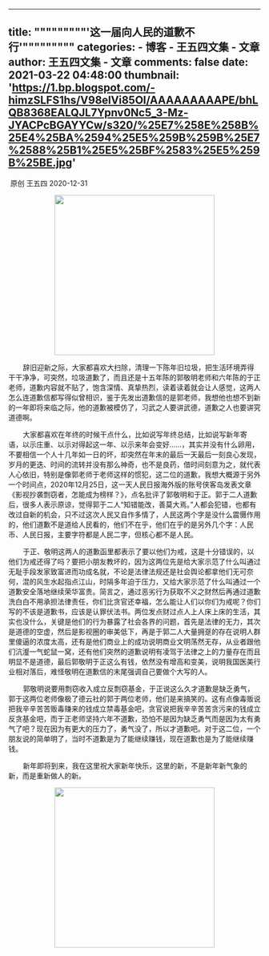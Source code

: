 
---
title: """""""""'这一届向人民的道歉不行'"""""""""
categories: 
    - 博客
    - 王五四文集 - 文章
author: 王五四文集 - 文章
comments: false
date: 2021-03-22 04:48:00
thumbnail: 'https://1.bp.blogspot.com/-himzSLFS1hs/V98elVi85OI/AAAAAAAAAPE/bhLQB8368EALQJL7Ypnv0Nc5_3-Mz-JYACPcBGAYYCw/s320/%25E7%258E%258B%25E4%25BA%2594%25E5%259B%259B%25E7%2588%25B1%25E5%25BF%2583%25E5%259B%25BE.jpg'
---

<div>   
<p> <span face="宋体" style="text-indent: 21.75pt;">原创</span><span style="text-indent: 21.75pt;">
</span><span face="宋体" style="text-indent: 21.75pt;">王五四</span><span lang="EN-US" style="text-indent: 21.75pt;"> 2020-12-31</span><span style="text-indent: 21.75pt;"> </span></p><p class="MsoNormal" style="text-indent: 21.75pt;"><span lang="EN-US"><o:p></o:p></span></p><div class="separator" style="clear: both; text-align: center;"><span lang="EN-US"><a href="https://1.bp.blogspot.com/-himzSLFS1hs/V98elVi85OI/AAAAAAAAAPE/bhLQB8368EALQJL7Ypnv0Nc5_3-Mz-JYACPcBGAYYCw/s506/%25E7%258E%258B%25E4%25BA%2594%25E5%259B%259B%25E7%2588%25B1%25E5%25BF%2583%25E5%259B%25BE.jpg" imageanchor="1" style="margin-left: 1em; margin-right: 1em;"><img border="0" data-original-height="505" data-original-width="506" src="https://1.bp.blogspot.com/-himzSLFS1hs/V98elVi85OI/AAAAAAAAAPE/bhLQB8368EALQJL7Ypnv0Nc5_3-Mz-JYACPcBGAYYCw/s320/%25E7%258E%258B%25E4%25BA%2594%25E5%259B%259B%25E7%2588%25B1%25E5%25BF%2583%25E5%259B%25BE.jpg" width="320" referrerpolicy="no-referrer"></a></span></div><p></p><p class="MsoNormal" style="text-indent: 21.75pt;"><span face="宋体" style="mso-ascii-font-family: "Times New Roman"; mso-hansi-font-family: "Times New Roman";">辞旧迎新之际，大家都喜欢大扫除，清理一下陈年旧垃圾，把生活环境弄得干干净净，可突然，垃圾道歉了，而且还是十五年陈的郭敬明老师和六年陈的于正老师，道歉内容就不贴了，饱含深情、真挚热烈，读着读着就会让人感觉，这两人怎么连道歉信都写得似曾相识，鉴于先发出道歉信的是郭老师，我想他也想不到新的一年即将来临之际，他的道歉被模仿了，习武之人要讲武德，道歉之人也要讲究道德啊。</span><span lang="EN-US"><o:p></o:p></span></p>

<p class="MsoNormal" style="text-indent: 21.75pt;"><span face="宋体" style="mso-ascii-font-family: "Times New Roman"; mso-hansi-font-family: "Times New Roman";">大家都喜欢在年终的时候干点什么，比如说写年终总结，比如说写新年寄语，以示庄重、以示对得起这一年、以示来年会变好……，其实并没有什么卵用，不要相信一个人十几年如一日的坏，却突然在年末的最后一天最后一刻良心发现，岁月的更迭、时间的流转并没有那么神奇，也不是良药，借时间刻意为之，就代表人心依旧，特别是像郭老师于老师这样的惯犯，这二位的道歉，我想大概源于另外一个时间点，</span><span lang="EN-US">2020</span><span face="宋体" style="mso-ascii-font-family: "Times New Roman"; mso-hansi-font-family: "Times New Roman";">年</span><span lang="EN-US">12</span><span face="宋体" style="mso-ascii-font-family: "Times New Roman"; mso-hansi-font-family: "Times New Roman";">月</span><span lang="EN-US">25</span><span face="宋体" style="mso-ascii-font-family: "Times New Roman"; mso-hansi-font-family: "Times New Roman";">日，这一天人民日报海外版的账号侠客岛发表文章《影视抄袭剽窃者，怎能成为榜样？》，点名批评了郭敬明和于正。郭于二人道歉后，很多人表示原谅，觉得郭于二人“知错能改，善莫大焉。”人都会犯错，也都有改过自新的机会，只不过这次人民又自作多情了，人民这两个字是没什么震慑作用的，他们道歉不是道给人民看的，他们不在乎，他们在乎的是另外几个字：人民币、人民日报，主要字符都是人民二字，但核心都不是人民。</span><span lang="EN-US"><o:p></o:p></span></p>

<p class="MsoNormal" style="text-indent: 21.75pt;"><span face="宋体" style="mso-ascii-font-family: "Times New Roman"; mso-hansi-font-family: "Times New Roman";">于正、敬明这两人的道歉函里都表示了要以他们为戒，这是十分错误的，以他们为戒还得了吗？要把小朋友教坏的，因为这两位先是给大家示范了什么叫通过无耻手段发家致富进而功成名就，不论是法律法规还是社会舆论都拿他们无可奈何，混的风生水起指点江山，时隔多年迫于压力，又给大家示范了什么叫通过一个道歉安全落地继续荣华富贵。简言之，通过恶劣行为获取不义之财然后再通过道歉洗白白不用承担法律责任，你们比贪官还幸福，怎么能让人们以你们为戒呢？你们写的不该是道歉书，应该是认罪伏法书。两位发点财过点人上人床上床的生活，其实也没什么，关键是他们的行为暴露了社会各界的问题，首先是法律的无力，其次是道德的空虚，然后是影视圈的审美低下，再是于郭二人大量拥趸的存在说明人群里傻逼的浓度太高，还有是他们商业上的成功说明商业文明荡然无存，从业者跟他们沆瀣一气蛇鼠一窝，还有他们突然的道歉说明有凌驾于法律之上的力量存在而且明显不是道德，最后郭敬明于正这么有钱，依然没有增高和变美，说明我国医美行业相对落后，难怪敬明在道歉信的末尾强调自己要做个大写的人。</span><span lang="EN-US"><o:p></o:p></span></p>

<p class="MsoNormal" style="text-indent: 21.75pt;"><span face="宋体" style="mso-ascii-font-family: "Times New Roman"; mso-hansi-font-family: "Times New Roman";">郭敬明说要用剽窃收入成立反剽窃基金，于正说这么久才道歉是缺乏勇气，郭于这两位老师像极了德云社的郭于两位老师，他们是来搞笑的。这有点像毒贩说把我辛辛苦苦贩毒赚来的钱成立禁毒基金吧，贪官说把我辛辛苦苦贪污来的钱成立反贪基金吧，而于正老师坚持六年不道歉，恐怕不是因为缺乏勇气而是因为太有勇气了吧？现在因为有更大的压力了，勇气没了，所以才道歉吧。对于这二位，一个朋友说的简单明了，当时不道歉是为了能继续赚钱，现在道歉也是为了能继续赚钱。</span><span lang="EN-US"><o:p></o:p></span></p>

<p class="MsoNormal" style="text-indent: 21.75pt;"><span face="宋体" style="mso-ascii-font-family: "Times New Roman"; mso-hansi-font-family: "Times New Roman";">新年即将到来，我在这里祝大家新年快乐，这里的新，不是新年新气象的新，而是重新做人的新。</span></p><div class="separator" style="clear: both; text-align: center;"><span face="宋体" style="mso-ascii-font-family: "Times New Roman"; mso-hansi-font-family: "Times New Roman";"><a href="https://1.bp.blogspot.com/-NLGAR3P_zZY/WotFnuvzLDI/AAAAAAAABZE/8H-7CYvZoLwr38GhRpr68EIF6boDsTeEACPcBGAYYCw/s1080/%25E7%258E%258B%25E4%25BA%2594%25E5%259B%259B%25E6%2589%2593%25E8%25B5%258F%25E5%259B%25BE.jpg" imageanchor="1" style="margin-left: 1em; margin-right: 1em;"><img border="0" data-original-height="1080" data-original-width="796" height="320" src="https://1.bp.blogspot.com/-NLGAR3P_zZY/WotFnuvzLDI/AAAAAAAABZE/8H-7CYvZoLwr38GhRpr68EIF6boDsTeEACPcBGAYYCw/s320/%25E7%258E%258B%25E4%25BA%2594%25E5%259B%259B%25E6%2589%2593%25E8%25B5%258F%25E5%259B%25BE.jpg" referrerpolicy="no-referrer"></a></span></div><span face="宋体" style="mso-ascii-font-family: "Times New Roman"; mso-hansi-font-family: "Times New Roman";"><br></span><span lang="EN-US"><o:p></o:p></span><p></p>
<div style="clear: both;"></div>
  
</div>
            